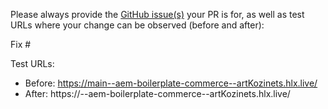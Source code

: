 Please always provide the [GitHub issue(s)](../issues) your PR is for, as well as test URLs where your change can be observed (before and after):

Fix #<gh-issue-id>

Test URLs:
- Before: https://main--aem-boilerplate-commerce--artKozinets.hlx.live/
- After: https://<branch>--aem-boilerplate-commerce--artKozinets.hlx.live/
